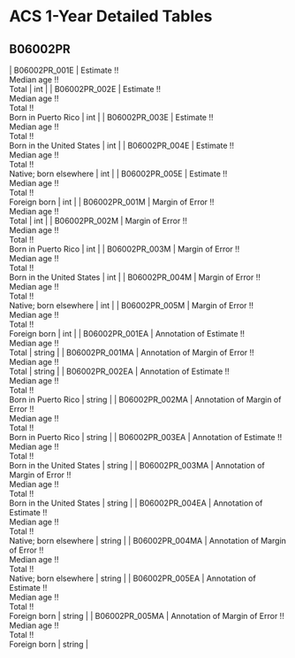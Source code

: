 # ACS 1-Year Detailed Tables

## B06002PR

| B06002PR_001E | Estimate !!<br>Median age !!<br>Total | int |
| B06002PR_002E | Estimate !!<br>Median age !!<br>Total !!<br>Born in Puerto Rico | int |
| B06002PR_003E | Estimate !!<br>Median age !!<br>Total !!<br>Born in the United States | int |
| B06002PR_004E | Estimate !!<br>Median age !!<br>Total !!<br>Native; born elsewhere | int |
| B06002PR_005E | Estimate !!<br>Median age !!<br>Total !!<br>Foreign born | int |
| B06002PR_001M | Margin of Error !!<br>Median age !!<br>Total | int |
| B06002PR_002M | Margin of Error !!<br>Median age !!<br>Total !!<br>Born in Puerto Rico | int |
| B06002PR_003M | Margin of Error !!<br>Median age !!<br>Total !!<br>Born in the United States | int |
| B06002PR_004M | Margin of Error !!<br>Median age !!<br>Total !!<br>Native; born elsewhere | int |
| B06002PR_005M | Margin of Error !!<br>Median age !!<br>Total !!<br>Foreign born | int |
| B06002PR_001EA | Annotation of Estimate !!<br>Median age !!<br>Total | string |
| B06002PR_001MA | Annotation of Margin of Error !!<br>Median age !!<br>Total | string |
| B06002PR_002EA | Annotation of Estimate !!<br>Median age !!<br>Total !!<br>Born in Puerto Rico | string |
| B06002PR_002MA | Annotation of Margin of Error !!<br>Median age !!<br>Total !!<br>Born in Puerto Rico | string |
| B06002PR_003EA | Annotation of Estimate !!<br>Median age !!<br>Total !!<br>Born in the United States | string |
| B06002PR_003MA | Annotation of Margin of Error !!<br>Median age !!<br>Total !!<br>Born in the United States | string |
| B06002PR_004EA | Annotation of Estimate !!<br>Median age !!<br>Total !!<br>Native; born elsewhere | string |
| B06002PR_004MA | Annotation of Margin of Error !!<br>Median age !!<br>Total !!<br>Native; born elsewhere | string |
| B06002PR_005EA | Annotation of Estimate !!<br>Median age !!<br>Total !!<br>Foreign born | string |
| B06002PR_005MA | Annotation of Margin of Error !!<br>Median age !!<br>Total !!<br>Foreign born | string |

